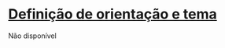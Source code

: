 # [Definição de orientação e tema](https://ead.ufjf.br/course/view.php?id=7440#coursecontentcollapse8)

Não disponível
